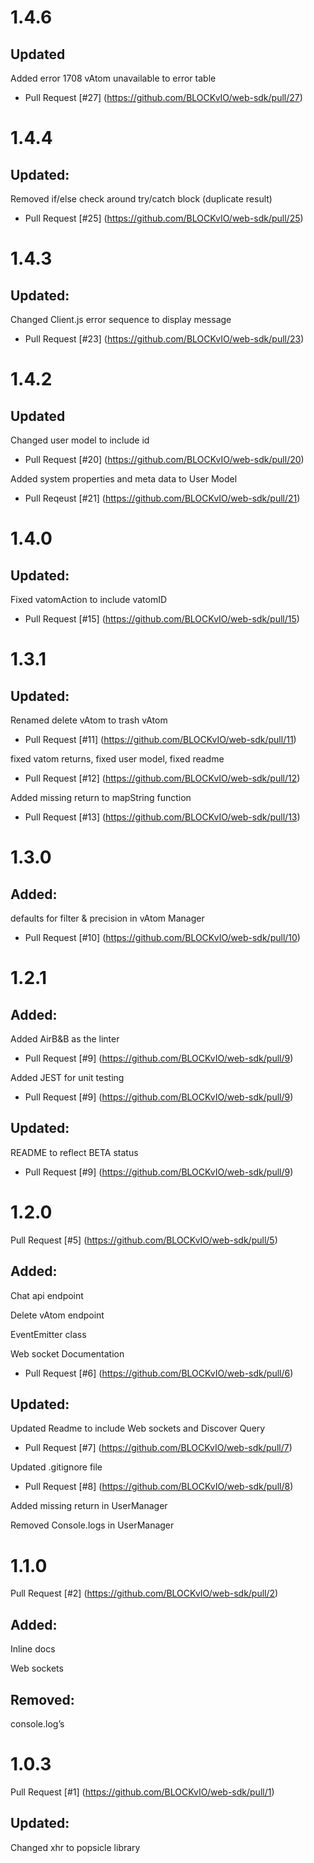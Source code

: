 # 1.4.6
## Updated
Added error 1708 vAtom unavailable to error table
 - Pull Request [#27] (https://github.com/BLOCKvIO/web-sdk/pull/27)

# 1.4.4
## Updated:
Removed if/else check around try/catch block (duplicate result)
 - Pull Request [#25] (https://github.com/BLOCKvIO/web-sdk/pull/25)


# 1.4.3

## Updated:
Changed Client.js error sequence to display message
 - Pull Request [#23] (https://github.com/BLOCKvIO/web-sdk/pull/23)



# 1.4.2
## Updated
Changed user model to include id
 - Pull Request [#20] (https://github.com/BLOCKvIO/web-sdk/pull/20)


Added system properties and meta data to User Model
 - Pull Reqeust [#21] (https://github.com/BLOCKvIO/web-sdk/pull/21)


# 1.4.0

## Updated:
Fixed vatomAction to include vatomID
 - Pull Request [#15] (https://github.com/BLOCKvIO/web-sdk/pull/15)
  

# 1.3.1 


## Updated:
Renamed delete vAtom to trash vAtom
 - Pull Request [#11] (https://github.com/BLOCKvIO/web-sdk/pull/11)

fixed vatom returns, fixed user model, fixed readme
 - Pull Request [#12] (https://github.com/BLOCKvIO/web-sdk/pull/12)

Added missing return to mapString function
 - Pull Request [#13] (https://github.com/BLOCKvIO/web-sdk/pull/13)


# 1.3.0
## Added:
defaults for filter & precision in vAtom Manager
 - Pull Request [#10] (https://github.com/BLOCKvIO/web-sdk/pull/10)


# 1.2.1 
## Added:
Added AirB&B as the linter
 - Pull Request [#9] (https://github.com/BLOCKvIO/web-sdk/pull/9)
  
Added JEST for unit testing
 - Pull Request [#9] (https://github.com/BLOCKvIO/web-sdk/pull/9)

## Updated:
README to reflect BETA status
 - Pull Request [#9] (https://github.com/BLOCKvIO/web-sdk/pull/9)



# 1.2.0 
Pull Request [#5] (https://github.com/BLOCKvIO/web-sdk/pull/5)
## Added:
Chat api endpoint

Delete vAtom endpoint

EventEmitter class

Web socket Documentation 
 - Pull Request [#6] (https://github.com/BLOCKvIO/web-sdk/pull/6)

## Updated:
Updated Readme to include Web sockets and Discover Query
 - Pull Request [#7] (https://github.com/BLOCKvIO/web-sdk/pull/7)

Updated .gitignore file
 - Pull Request [#8] (https://github.com/BLOCKvIO/web-sdk/pull/8)

Added missing return in UserManager 

Removed Console.logs in UserManager

# 1.1.0

Pull Request [#2] (https://github.com/BLOCKvIO/web-sdk/pull/2)
## Added:
Inline docs 

Web sockets  

## Removed:
console.log’s 


# 1.0.3
  Pull Request [#1] (https://github.com/BLOCKvIO/web-sdk/pull/1)
## Updated:
Changed xhr to popsicle library 